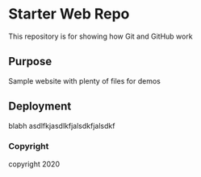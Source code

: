 # Starter Web Repo

This repository is for showing how Git and GitHub work

## Purpose

Sample website with plenty of files for demos

## Deployment
blabh asdlfkjasdlkfjalsdkfjalsdkf

### Copyright
copyright 2020
